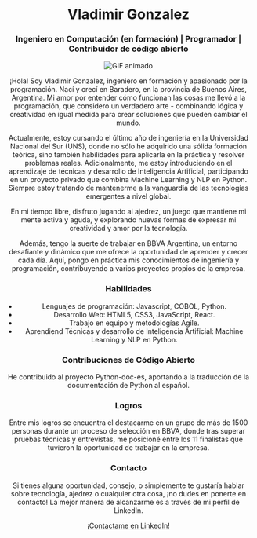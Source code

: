 # <div align="center">Vladimir Gonzalez</div>
### <div align="center">Ingeniero en Computación (en formación) | Programador | Contribuidor de código abierto</div>

<div align="center">
  
![GIF animado](https://media0.giphy.com/media/qgQUggAC3Pfv687qPC/giphy.gif)

¡Hola! Soy Vladimir Gonzalez, ingeniero en formación y apasionado por la programación. Nací y crecí en Baradero, en la provincia de Buenos Aires, Argentina. Mi amor por entender cómo funcionan las cosas me llevó a la programación, que considero un verdadero arte - combinando lógica y creatividad en igual medida para crear soluciones que pueden cambiar el mundo.

Actualmente, estoy cursando el último año de ingeniería en la Universidad Nacional del Sur (UNS), donde no sólo he adquirido una sólida formación teórica, sino también habilidades para aplicarla en la práctica y resolver problemas reales. Adicionalmente, me estoy introduciendo en el aprendizaje de técnicas y desarrollo de Inteligencia Artificial, participando en un proyecto privado que combina Machine Learning y NLP en Python. Siempre estoy tratando de mantenerme a la vanguardia de las tecnologías emergentes a nivel global.

En mi tiempo libre, disfruto jugando al ajedrez, un juego que mantiene mi mente activa y aguda, y explorando nuevas formas de expresar mi creatividad y amor por la tecnología. 

Además, tengo la suerte de trabajar en BBVA Argentina, un entorno desafiante y dinámico que me ofrece la oportunidad de aprender y crecer cada día. Aquí, pongo en práctica mis conocimientos de ingeniería y programación, contribuyendo a varios proyectos propios de la empresa.

### Habilidades
- Lenguajes de programación: Javascript, COBOL, Python.
- Desarrollo Web: HTML5, CSS3, JavaScript, React.
- Trabajo en equipo y metodologías Agile.
- Aprendiend Técnicas y desarrollo de Inteligencia Artificial: Machine Learning y NLP en Python.

### Contribuciones de Código Abierto
He contribuido al proyecto Python-doc-es, aportando a la traducción de la documentación de Python al español.

### Logros
Entre mis logros se encuentra el destacarme en un grupo de más de 1500 personas durante un proceso de selección en BBVA, donde tras superar pruebas técnicas y entrevistas, me posicioné entre los 11 finalistas que tuvieron la oportunidad de trabajar en la empresa.

### Contacto
Si tienes alguna oportunidad, consejo, o simplemente te gustaría hablar sobre tecnología, ajedrez o cualquier otra cosa, ¡no dudes en ponerte en contacto! La mejor manera de alcanzarme es a través de mi perfil de LinkedIn.

[¡Contactame en LinkedIn!](https://www.linkedin.com/in/vladimir-gonzalez-77a3291b0/)

</div>
